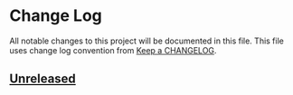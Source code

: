 # Change Log
All notable changes to this project will be documented in this file.
This file uses change log convention from [Keep a CHANGELOG](http://keepachangelog.com).

## [Unreleased][unreleased]


[unreleased]: https://github.com/hadenlabs/ansible-role-apache/compare/0.0.4...HEAD
[0.0.4]: https://github.com/hadenlabs/ansible-role-apache/compare/0.0.3...0.0.4
[0.0.3]: https://github.com/hadenlabs/ansible-role-apache/compare/0.0.2...0.0.3
[0.0.2]: https://github.com/hadenlabs/ansible-role-apache/compare/0.0.1...0.0.2
[0.0.1]: https://github.com/hadenlabs/ansible-role-apache/compare/0.0.0...0.0.1

[CHANGELOG.md]: CHANGELOG.md
[CONTRIBUTING.md]: CONTRIBUTING.md
[LICENCE]: LICENCE
[README.md]: README.md
